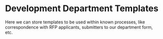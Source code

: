 # Development Department Templates

Here we can store templates to be used within known processes, like correspondence with RFP applicants, submitters to our department form, etc.

